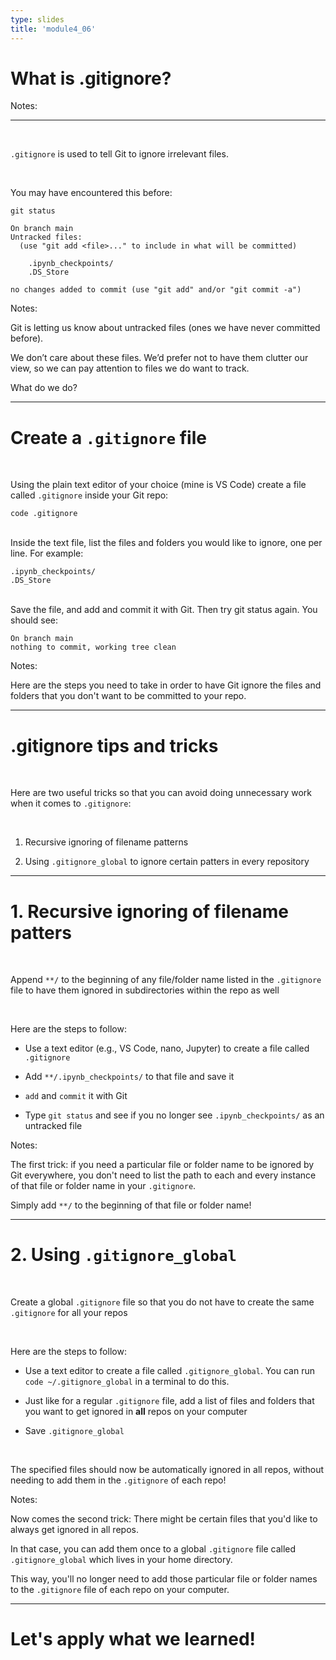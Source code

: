 ```yaml
---
type: slides
title: 'module4_06'
---
```

# What is .gitignore?

Notes:

---

<br>

`.gitignore` is used to tell Git to ignore irrelevant files.

<br>

You may have encountered this before:

```
git status
```

```
On branch main
Untracked files:
  (use "git add <file>..." to include in what will be committed)

	.ipynb_checkpoints/
	.DS_Store

no changes added to commit (use "git add" and/or "git commit -a")
```

Notes:

Git is letting us know about 
untracked files (ones we have never committed before).

We don’t care about these files.
We’d prefer not to have them clutter our view, 
so we can pay attention to files we do want to track.

What do we do?

---

# Create a `.gitignore` file

<br>

Using the plain text editor of your choice (mine is VS Code) create a file called `.gitignore` inside your Git repo:

```
code .gitignore
```

<br>
Inside the text file, list the files and folders you would like to ignore, one per line. For example:

```
.ipynb_checkpoints/
.DS_Store
```

<br>
Save the file, and add and commit it with Git. Then try git status again. You should see:

```
On branch main
nothing to commit, working tree clean
```

Notes:

Here are the steps you need to take in order 
to have Git ignore the files and folders
that you don't want to be committed to your repo.

---

# .gitignore tips and tricks

<br>

Here are two useful tricks so that you can avoid doing unnecessary work when it comes to `.gitignore`:

<br>

1. Recursive ignoring of filename patterns

2. Using `.gitignore_global` to ignore certain patters in every repository

---

# 1. Recursive ignoring of filename patters

<br>

Append `**/` to the beginning of any file/folder name listed in the `.gitignore` file to have them ignored in subdirectories within the repo as well

<br>

Here are the steps to follow:

- Use a text editor (e.g., VS Code, nano, Jupyter) to create a file called `.gitignore`

- Add `**/.ipynb_checkpoints/` to that file and save it

- `add` and `commit` it with Git

- Type `git status` and see if you no longer see `.ipynb_checkpoints/` as an untracked file

Notes:

The first trick:
if you need a particular file or folder name 
to be ignored by Git everywhere,
you don't need to list the path to each
 and every instance of that file or folder name in your `.gitignore`.

Simply add `**/` to the beginning of that file or folder name!

---

# 2. Using `.gitignore_global`

<br>

Create a global `.gitignore` file so that you do not have to create the same `.gitignore` for all your repos

<br>

Here are the steps to follow:

- Use a text editor to create a file called `.gitignore_global`. You can run `code ~/.gitignore_global` in a terminal to do this.

- Just like for a regular `.gitignore` file, add a list of files and folders that you want to get ignored in **all** repos on your computer

- Save `.gitignore_global`

<br>

The specified files should now be automatically ignored in all repos, without needing to add them in the `.gitignore` of each repo!

Notes:

Now comes the second trick: 
There might be certain files that 
you'd like to always get ignored in all repos.

In that case,
you can add them once to a global `.gitignore` file called 
`.gitignore_global` which lives in your home directory.

This way, 
you'll no longer need to add those particular file or folder names
to the `.gitignore` file of each repo on your computer.

---

# Let's apply what we learned!
